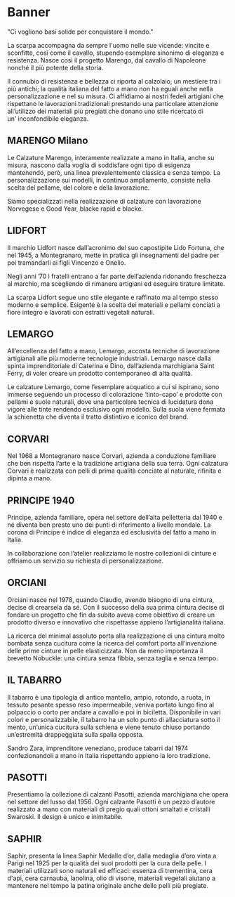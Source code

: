 # Banner

"Ci vogliono basi solide per conquistare il mondo."

La scarpa accompagna da sempre l'uomo nelle sue vicende: vincite e sconfitte, così come il cavallo, stupendo esemplare sinonimo di eleganza e resistenza. Nasce così il progetto Marengo, dal cavallo di Napoleone nonché il più potente della storia. 

Il connubio di resistenza e bellezza ci riporta al calzolaio, un mestiere tra i più antichi; la qualità italiana del fatto a mano non ha eguali anche nella personalizzazione e nel su misura.
Ci affidiamo ai nostri fedeli artigiani che rispettano le lavorazioni tradizionali prestando una particolare attenzione all’utilizzo dei materiali più pregiati che donano uno stile ricercato di un’ inconfondibile eleganza.

## MARENGO Milano
Le Calzature Marengo, interamente realizzate a mano in Italia, anche su misura, nascono dalla voglia di soddisfare ogni tipo di esigenza mantenendo, però, una linea prevalentemente classica e senza tempo. La personalizzazione sui modelli, in continuo ampliamento, consiste nella scelta del pellame, del colore e della lavorazione.

Siamo specializzati nella realizzazione di calzature con lavorazione Norvegese e Good Year, blacke rapid e blacke.

## LIDFORT
Il marchio Lidfort nasce dall’acronimo del suo capostipite Lido Fortuna, che nel 1945, a Montegranaro, mette in pratica gli insegnamenti del padre per poi tramandarli ai figli Vincenzo e Onelio.

Negli anni ’70 i fratelli entrano a far parte dell’azienda ridonando freschezza al marchio, ma scegliendo di rimanere artigiani ed eseguire tirature limitate. 

La scarpa Lidfort segue uno stile elegante e raffinato ma al tempo stesso moderno e semplice. Esigente è la scelta dei materiali e pellami conciati a fiore integro e lavorati con estratti vegetali naturali.

## LEMARGO
All’eccellenza del fatto a mano, Lemargo, accosta tecniche di lavorazione artigianali alle più moderne tecnologie industriali. Lemargo nasce dalla spinta imprenditoriale di Caterina e Dino, dall’azienda marchigiana Saint Ferry, di voler creare un prodotto contemporaneo di alta qualità. 

Le calzature Lemargo, come l’esemplare acquatico a cui si ispirano, sono immerse seguendo un processo di colorazione ‘tinto-capo’ e prodotte con pellami e suole naturali, dove una particolare tecnica di lucidatura dona vigore alle tinte rendendo esclusivo ogni modello. Sulla suola viene fermata la schienetta che diventa il tratto distintivo e iconico del brand.

## CORVARI
Nel 1968 a Montegranaro nasce Corvari, azienda a conduzione familiare che ben rispetta l’arte e la tradizione artigiana della sua terra. Ogni calzatura Corvari è realizzata con pelli di prima qualità conciate al naturale, rifinita e dipinta a mano.

## PRINCIPE 1940
Principe, azienda familiare, opera nel settore dell’alta pelletteria dal 1940 e né diventa ben presto uno dei punti di riferimento a livello mondale. La corona di Principe è indice di eleganza ed esclusività del fatto a mano in Italia. 

In collaborazione con l’atelier realizziamo le nostre collezioni di cinture e offriamo un servizio su richiesta di personalizzazione.

## ORCIANI
Orciani nasce nel 1978, quando Claudio, avendo bisogno di una cintura, decise di crearsela da sé. Con il successo della sua prima cintura decise di fondare un progetto che fin da subito aveva come obiettivo di creare un prodotto diverso e innovativo che rispettasse appieno l’artigianalità italiana.

La ricerca del minimal assoluto porta alla realizzazione di una cintura molto bombata senza cucitura come la ricerca del comfort porta all’invenzione delle prime cinture in pelle elasticizzata. Non da meno importanza il brevetto Nobuckle: una cintura senza fibbia, senza taglia e senza tempo.

## IL TABARRO
Il tabarro è una tipologia di antico mantello, ampio, rotondo, a ruota, in tessuto pesante spesso reso impermeabile, veniva portato lungo fino al polpaccio o corto per andare a cavallo e poi in biciletta. Disponibile in vari colori e personalizzabile, il tabarro ha un solo punto di allacciatura sotto il mento, un’unica cucitura sulla schiena e viene tenuto chiuso portando un’estremità drappeggiata sulla spalla opposta.

Sandro Zara, imprenditore veneziano, produce tabarri dal 1974 confezionandoli a mano in Italia rispettando appieno la loro tradizione.

## PASOTTI
Presentiamo la collezione di calzanti Pasotti, azienda marchigiana che opera nel settore del lusso dal 1956. Ogni calzante Pasotti è un pezzo d’autore realizzato a mano con materiali di pregio quali ottoni smaltati e cristalli Swaroski. Il design è unico e inimitabile.

## SAPHIR
Saphir, presenta la linea Saphir Medalle d’or, dalla medaglia d’oro vinta a Parigi nel 1925 per la qualità dei suoi prodotti per la cura della pelle. I materiali utilizzati sono naturali ed efficaci: essenza di trementina, cera d'api, cera carnauba, lanolina, olio di visone, materiali vegetali aiutano a mantenere nel tempo la patina originale anche delle pelli più pregiate.
